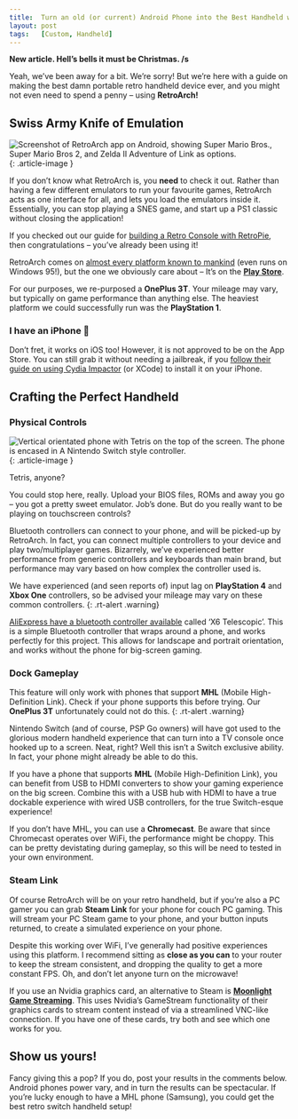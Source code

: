 ```yaml
---
title:  Turn an old (or current) Android Phone into the Best Handheld with RetroArch!
layout: post
tags:   [Custom, Handheld]
---
```


**New article. Hell’s bells it must be Christmas. /s**

Yeah, we’ve been away for a bit. We’re sorry! But we’re here with a guide on making the best damn portable retro handheld device ever, and you might not even need to spend a penny – using **RetroArch!**

## Swiss Army Knife of Emulation

![Screenshot of RetroArch app on Android, showing Super Mario Bros., Super Mario Bros 2, and Zelda II Adventure of Link as options.](https://revive.today/wp-content/uploads/2020/07/Screenshot_20200728-151223-1024x576.jpg)
{: .article-image }

If you don’t know what RetroArch is, you **need** to check it out. Rather than having a few different emulators to run your favourite games, RetroArch acts as one interface for all, and lets you load the emulators inside it. Essentially, you can stop playing a SNES game, and start up a PS1 classic without closing the application!

If you checked out our guide for [building a Retro Console with RetroPie](https://revive.today/diy/raspberry-pi/), then congratulations – you’ve already been using it!

RetroArch comes on [almost every platform known to mankind](https://www.retroarch.com/?page=platforms) (even runs on Windows 95!), but the one we obviously care about – It’s on the **[Play Store](https://play.google.com/store/apps/details?id=com.retroarch)**.

For our purposes, we re-purposed a **OnePlus 3T**. Your mileage may vary, but typically on game performance than anything else. The heaviest platform we could successfully run was the **PlayStation 1**.

### I have an iPhone 🙁

Don’t fret, it works on iOS too! However, it is not approved to be on the App Store. You can still grab it without needing a jailbreak, if you [follow their guide on using Cydia Impactor](https://docs.libretro.com/guides/install-ios/) (or XCode) to install it on your iPhone.

## Crafting the Perfect Handheld

### Physical Controls

![Vertical orientated phone with Tetris on the top of the screen. The phone is encased in A Nintendo Switch style controller.](https://revive.today/wp-content/uploads/2020/07/IMG_20200728_200254-1-948x1024.jpg)
{: .article-image }

Tetris, anyone?

You could stop here, really. Upload your BIOS files, ROMs and away you go – you got a pretty sweet emulator. Job’s done. But do you really want to be playing on touchscreen controls?

Bluetooth controllers can connect to your phone, and will be picked-up by RetroArch. In fact, you can connect multiple controllers to your device and play two/multiplayer games. Bizarrely, we’ve experienced better performance from generic controllers and keyboards than main brand, but performance may vary based on how complex the controller used is.

We have experienced (and seen reports of) input lag on **PlayStation 4** and **Xbox One** controllers, so be advised your mileage may vary on these common controllers.
{: .rt-alert .warning}

[AliExpress have a bluetooth controller available](https://www.aliexpress.com/wholesale?catId=0&initiative_id=SB_20200728104007&origin=y&SearchText=x6+telescopic) called ‘X6 Telescopic’. This is a simple Bluetooth controller that wraps around a phone, and works perfectly for this project. This allows for landscape and portrait orientation, and works without the phone for big-screen gaming.

### Dock Gameplay

This feature will only work with phones that support **MHL** (Mobile High-Definition Link). Check if your phone supports this before trying. Our **OnePlus 3T** unfortunately could not do this.
{: .rt-alert .warning}

Nintendo Switch (and of course, PSP Go owners) will have got used to the glorious modern handheld experience that can turn into a TV console once hooked up to a screen. Neat, right? Well this isn’t a Switch exclusive ability. In fact, your phone might already be able to do this.

If you have a phone that supports **MHL** (Mobile High-Definition Link), you can benefit from USB to HDMI converters to show your gaming experience on the big screen. Combine this with a USB hub with HDMI to have a true dockable experience with wired USB controllers, for the true Switch-esque experience!

If you don’t have MHL, you can use a **Chromecast**. Be aware that since Chromecast operates over WiFi, the performance might be choppy. This can be pretty devistating during gameplay, so this will be need to tested in your own environment.

### Steam Link

Of course RetroArch will be on your retro handheld, but if you’re also a PC gamer you can grab **Steam Link** for your phone for couch PC gaming. This will stream your PC Steam game to your phone, and your button inputs returned, to create a simulated experience on your phone.

Despite this working over WiFi, I’ve generally had positive experiences using this platform. I recommend sitting as **close as you can** to your router to keep the stream consistent, and dropping the quality to get a more constant FPS. Oh, and don’t let anyone turn on the microwave!

If you use an Nvidia graphics card, an alternative to Steam is **[Moonlight Game Streaming](https://play.google.com/store/apps/details?id=com.limelight)**. This uses Nvidia’s GameStream functionality of their graphics cards to stream content instead of via a streamlined VNC-like connection. If you have one of these cards, try both and see which one works for you.

## Show us yours!

Fancy giving this a pop? If you do, post your results in the comments below. Android phones power vary, and in turn the results can be spectacular. If you’re lucky enough to have a MHL phone (Samsung), you could get the best retro switch handheld setup!
